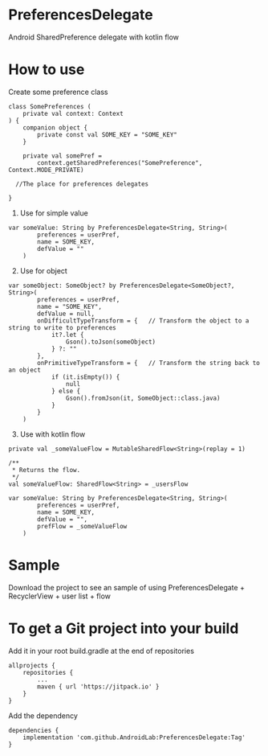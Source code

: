 # PreferencesDelegate
Android SharedPreference delegate with kotlin flow
# How to use
Create some preference class
```
class SomePreferences (
    private val context: Context
) {
    companion object {
        private const val SOME_KEY = "SOME_KEY"
    }

    private val somePref =
        context.getSharedPreferences("SomePreference", Context.MODE_PRIVATE)

  //The place for preferences delegates

}
```
1. Use for simple value
```
var someValue: String by PreferencesDelegate<String, String>(
        preferences = userPref,
        name = SOME_KEY,
        defValue = ""
    )
```

2. Use for object
```
var someObject: SomeObject? by PreferencesDelegate<SomeObject?, String>(
        preferences = userPref,
        name = "SOME_KEY",
        defValue = null,
        onDifficultTypeTransform = {   // Transform the object to a string to write to preferences
            it?.let {
                Gson().toJson(someObject)
            } ?: ""
        },
        onPrimitiveTypeTransform = {   // Transform the string back to an object
            if (it.isEmpty()) {
                null
            } else {
                Gson().fromJson(it, SomeObject::class.java)
            }
        }
    )
```
3. Use with kotlin flow
```
private val _someValueFlow = MutableSharedFlow<String>(replay = 1)

/**
 * Returns the flow.
 */
val someValueFlow: SharedFlow<String> = _usersFlow

var someValue: String by PreferencesDelegate<String, String>(
        preferences = userPref,
        name = SOME_KEY,
        defValue = "",
        prefFlow = _someValueFlow
    )
```
# Sample
Download the project to see an sample of using PreferencesDelegate + RecyclerView + user list + flow

# To get a Git project into your build
Add it in your root build.gradle at the end of repositories
```
allprojects {
	repositories {
		...
		maven { url 'https://jitpack.io' }
	}
}
```
Add the dependency
```
dependencies {
	implementation 'com.github.AndroidLab:PreferencesDelegate:Tag'
}
```
